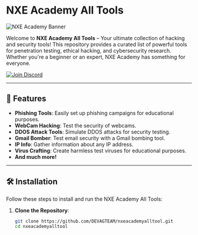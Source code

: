 # NXE Academy All Tools

![NXE Academy Banner](https://i.imgur.com/3QZQZ9M.png) <!-- Replace with your banner image link -->

Welcome to **NXE Academy All Tools** – Your ultimate collection of hacking and security tools! This repository provides a curated list of powerful tools for penetration testing, ethical hacking, and cybersecurity research. Whether you're a beginner or an expert, NXE Academy has something for everyone.

[![Join Discord](https://img.shields.io/discord/your-discord-server-id?label=Join%20Our%20Discord&style=for-the-badge&logo=discord)](https://discord.gg/your-invite-link)

---

## 🚀 Features

- **Phishing Tools**: Easily set up phishing campaigns for educational purposes.
- **WebCam Hacking**: Test the security of webcams.
- **DDOS Attack Tools**: Simulate DDOS attacks for security testing.
- **Gmail Bomber**: Test email security with a Gmail bombing tool.
- **IP Info**: Gather information about any IP address.
- **Virus Crafting**: Create harmless test viruses for educational purposes.
- **And much more!**

---

## 🛠️ Installation

Follow these steps to install and run the NXE Academy All Tools:

1. **Clone the Repository**:
   ```bash
   git clone https://github.com/DEVAGTEAM/nxeacademyalltool.git
   cd nxeacademyalltool
